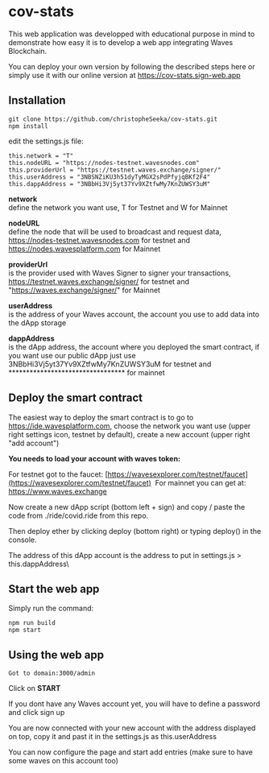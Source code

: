 # cov-stats

This web application was developped with educational purpose in mind to demonstrate how easy it is to develop a web app integrating Waves Blockchain. 

You can deploy your own version by following the described steps here or simply use it with our online version at https://cov-stats.sign-web.app

## Installation

```
git clone https://github.com/christopheSeeka/cov-stats.git
npm install
```

edit the settings.js file:

```
this.network = "T"
this.nodeURL = "https://nodes-testnet.wavesnodes.com"
this.providerUrl = "https://testnet.waves.exchange/signer/"
this.userAddress = "3NBSNZiKU3h51dyTyMGX2sPdPfyjqBKf2F4"
this.dappAddress = "3NBbHi3Vj5yt37Yv9XZtfwMy7KnZUWSY3uM"
```

**network**\
define the network you want use, T for Testnet and W for Mainnet

**nodeURL**\
define the node that will be used to broadcast and request data, https://nodes-testnet.wavesnodes.com for testnet and https://nodes.wavesplatform.com for Mainnet

**providerUrl**\
is the provider used with Waves Signer to signer your transactions, https://testnet.waves.exchange/signer/ for testnet and "https://waves.exchange/signer/" for Mainnet

**userAddress**\
is the address of your Waves account, the account you use to add data into the dApp storage

**dappAddress**\
is the dApp address, the account where you deployed the smart contract, if you want use our public dApp just use 3NBbHi3Vj5yt37Yv9XZtfwMy7KnZUWSY3uM for testnet and ********************************* for mainnet

## Deploy the smart contract

The easiest way to deploy the smart contract is to go to https://ide.wavesplatform.com, choose the network you want use (upper right settings icon, testnet by default), create a new account (upper right "add account")

**You needs to load your account with waves token:**

For testnet got to the faucet: [https://wavesexplorer.com/testnet/faucet](https://wavesexplorer.com/testnet/faucet) &nbsp;For mainnet you can get at: https://www.waves.exchange 

Now create a new dApp script (bottom left + sign) and copy / paste the code from ./ride/covid.ride from this repo.

Then deploy ether by clicking deploy (bottom right) or typing deploy() in the console.

The address of this dApp account is the address to put in settings.js > this.dappAddress\

## Start the web app

Simply run the command:

```
npm run build
npm start
```

## Using the web app

```Got to domain:3000/admin```

Click on **START**

If you dont have any Waves account yet, you will have to define a password and click sign up

You are now connected with your new account with the address displayed on top, copy it and past it in the settings.js as this.userAddress

You can now configure the page and start add entries (make sure to have some waves on this account too)
